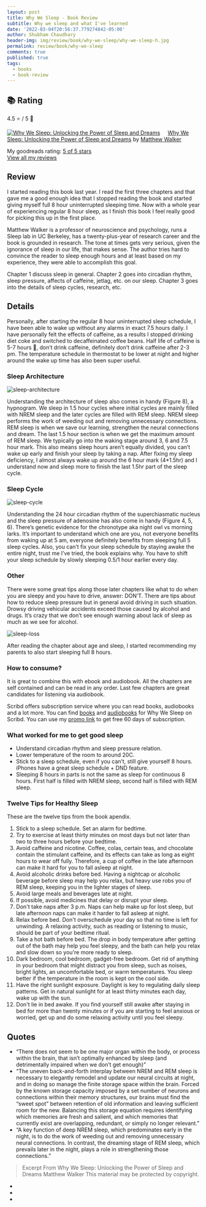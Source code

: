 ```yaml
---
layout: post
title: Why We Sleep - Book Review
subtitle: Why we sleep and what I've learned
date: '2022-03-04T20:56:37.779274842-05:00'
author: Shubham Chaudhary
header-img: img/review/book/why-we-sleep/why-we-sleep-h.jpg
permalink: review/book/why-we-sleep
comments: true
published: true
tags:
  - books
  - book-review
---
```


## 📚 Rating
4.5 ⭐ / 5 🌟


<a href="https://www.goodreads.com/book/show/34466963-why-we-sleep" style="float: left; padding-right: 20px"><img
border="0" alt="Why We Sleep: Unlocking the Power of Sleep and Dreams"
src="https://i.gr-assets.com/images/S/compressed.photo.goodreads.com/books/1556604137l/34466963._SX98_.jpg" /></a><a
href="https://www.goodreads.com/book/show/34466963-why-we-sleep">Why We Sleep: Unlocking the Power of Sleep and
Dreams</a> by <a href="https://www.goodreads.com/author/show/17598726.Matthew_Walker">Matthew Walker</a><br/>

My goodreads rating: <a href="https://www.goodreads.com/review/show/3198659584">5 of 5 stars</a><br />
<a href="https://www.goodreads.com/review/list/38698703-shubham-chaudhary">View all my reviews</a>


## Review
I started reading this book last year. I read the first three chapters and that gave me a good enough idea that I stopped reading the book and started giving myself full 8 hour uninterrupted sleeping time. Now with a whole year of experiencing regular 8 hour sleep, as I finish this book I feel really good for picking this up in the first place.

Matthew Walker is a professor of neuroscience and psychology, runs a Sleep lab in UC Berkeley, has a twenty-plus-year of research career and the book is grounded in research. The tone at times gets very serious, given the ignorance of sleep in our life, that makes sense. The author tries hard to convince the reader to sleep enough hours and at least based on my experience, they were able to accomplish this goal.

Chapter 1 discuss sleep in general. Chapter 2 goes into circadian rhythm, sleep pressure, affects of caffeine, jetlag, etc. on our sleep. Chapter 3 goes into the details of sleep cycles, research, etc.

## Details
Personally, after starting the regular 8 hour uninterrupted sleep schedule, I have been able to wake up without any alarms in exact 7.5 hours daily. I have personally felt the effects of caffeine, as a results I stopped drinking diet coke and switched to decaffeinated coffee beans. Half life of caffeine is 5-7 hours 🤯, don’t drink caffeine, definitely don’t drink caffeine after 2-3 pm. The temperature schedule in thermostat to be lower at night and higher around the wake up time has also been super useful.

### Sleep Architecture

![sleep-architecture]({{site.baseurl}}/img/review/book/why-we-sleep/sleep-architecture.jpg)

Understanding the architecture of sleep also comes in handy (Figure 8), a hypnogram. We sleep in 1.5 hour cycles where initial cycles are mainly filled with NREM sleep and the later cycles are filled with REM sleep. NREM sleep performs the work of weeding out and removing unnecessary connections. REM sleep is when we save our learning, strengthen the neural connections and dream. The last 1.5 hour section is when we get the maximum amount of REM sleep. We typically go into the waking stage around 3, 6 and 7.5 hour mark. This also means sleep hours aren’t equally divided, you can’t wake up early and finish your sleep by taking a nap. After fixing my sleep deficiency, I almost always wake up around the 6 hour mark (4*1.5hr) and I understand now and sleep more to finish the last 1.5hr part of the sleep cycle.

### Sleep Cycle

![sleep-cycle]({{site.baseurl}}/img/review/book/why-we-sleep/sleep-cycle.jpg)

Understanding the 24 hour circadian rhythm of the superchiasmatic nucleus and the sleep pressure of adenosine has also come in handy (Figure 4, 5, 6).
There’s genetic evidence for the chronotype aka night owl vs morning larks.
It’s important to understand which one are you, not everyone benefits from waking up at 5 am, everyone definitely benefits from sleeping full 5 sleep cycles.
Also, you can’t fix your sleep schedule by staying awake the entire night, trust me I’ve tried, the book explains why.
You have to shift your sleep schedule by slowly sleeping 0.5/1 hour earlier every day.

### Other

There were some great tips along those later chapters like what to do when you are sleepy and you have to drive, answer: DON’T.
There are tips about how to reduce sleep pressure but in general avoid driving in such situation.
Drowsy driving vehicular accidents exceed those caused by alcohol and drugs. It’s crazy that we don’t see enough warning about lack of sleep as much as we see for alcohol.

![sleep-loss]({{site.baseurl}}/img/review/book/why-we-sleep/sleep-loss.jpg)

After reading the chapter about age and sleep, I started recommending my parents to also start sleeping full 8 hours.

### How to consume?

It is great to combine this with ebook and audiobook.
All the chapters are self contained and can be read in any order.
Last few chapters are great candidates for listening via audiobook.

Scribd offers subscription service where you can read books, audiobooks and a lot more.
You can find [books][sleep-book] and [audiobooks][sleep-audiobook] for Why We Sleep on Scribd.
You can use my [promo link][scribd-promo] to get free 60 days of subscription.

### What worked for me to get good sleep
* Understand circadian rhythm and sleep pressure relation.
* Lower temperature of the room to around 20C.
* Stick to a sleep schedule, even if you can’t, still give yourself 8 hours. iPhones have a great sleep schedule + DND feature.
* Sleeping 8 hours in parts is not the same as sleep for continuous 8 hours. First half is filled with NREM sleep, second half is filled with REM sleep.

### Twelve Tips for Healthy Sleep
These are the twelve tips from the book apendix.

1. Stick to a sleep schedule. Set an alarm for bedtime.
2. Try to exercise at least thirty minutes on most days but not later than two to three hours before your bedtime.
3. Avoid caffeine and nicotine. Coffee, colas, certain teas,
and chocolate contain the stimulant caffeine, and its
effects can take as long as eight hours to wear off fully.
Therefore, a cup of coffee in the late afternoon can make
it hard for you to fall asleep at night.
4. Avoid alcoholic drinks before bed. Having a nightcap or
alcoholic beverage before sleep may help you relax, but
heavy use robs you of REM sleep, keeping you in the
lighter stages of sleep.
5. Avoid large meals and beverages late at night.
6. If possible, avoid medicines that delay or disrupt your sleep.
7. Don't take naps after 3 p.m. Naps can help make up for
lost sleep, but late afternoon naps can make it harder to
fall asleep at night.
8. Relax before bed. Don't overschedule your day so that no
time is left for unwinding. A relaxing activity, such as
reading or listening to music, should be part of your
bedtime ritual.
9. Take a hot bath before bed. The drop in body
temperature after getting out of the bath may help you
feel sleepy, and the bath can help you relax and slow
down so you're more ready to sleep.
10. Dark bedroom, cool bedroom, gadget-free bedroom. Get
rid of anything in your bedroom that might distract you
from sleep, such as noises, bright lights, an
uncomfortable bed, or warm temperatures. You sleep
better if the temperature in the room is kept on the cool
side.
11. Have the right sunlight exposure.
Daylight is key to regulating daily sleep patterns.
Get in natural sunlight for at least thirty minutes each day, wake up with the sun.
12. Don't lie in bed awake. If you find yourself still awake after
staying in bed for more than twenty minutes or if you are
starting to feel anxious or worried, get up and do some
relaxing activity until you feel sleepy.

## Quotes
* “There does not seem to be one major organ within the body, or process within the brain, that isn’t optimally enhanced by sleep (and detrimentally impaired when we don’t get enough)”
* “The uneven back-and-forth interplay between NREM and REM sleep is necessary to elegantly remodel and update our neural circuits at night, and in doing so manage the finite storage space within the brain. Forced by the known storage capacity imposed by a set number of neurons and connections within their memory structures, our brains must find the “sweet spot” between retention of old information and leaving sufficient room for the new. Balancing this storage equation requires identifying which memories are fresh and salient, and which memories that currently exist are overlapping, redundant, or simply no longer relevant.”
* “A key function of deep NREM sleep, which predominates early in the night, is to do the work of weeding out and removing unnecessary neural connections. In contrast, the dreaming stage of REM sleep, which prevails later in the night, plays a role in strengthening those connections.”

> Excerpt From
> Why We Sleep: Unlocking the Power of Sleep and Dreams
> Matthew Walker
> This material may be protected by copyright.

- [sleep-book]: https://www.scribd.com/book/359457264/Why-We-Sleep-Unlocking-the-Power-of-Sleep-and-Dreams
- [sleep-audiobook]: https://www.scribd.com/audiobook/360543909/Why-We-Sleep-Unlocking-the-Power-of-Sleep-and-Dreams
- [scribd-promo]: https://www.scribd.com/g/6s7m7u
